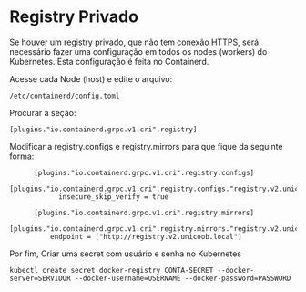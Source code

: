 # Registry Privado

Se houver um registry privado, que não tem conexão HTTPS, será necessário fazer uma configuração em todos os nodes (workers) do Kubernetes. Esta configuração é feita no Containerd.

Acesse cada Node (host) e edite o arquivo:
```
/etc/containerd/config.toml
```

Procurar a seção: 
```
[plugins."io.containerd.grpc.v1.cri".registry]
```
Modificar a registry.configs e registry.mirrors para que fique da seguinte forma:
```
      [plugins."io.containerd.grpc.v1.cri".registry.configs]
          [plugins."io.containerd.grpc.v1.cri".registry.configs."registry.v2.unicoob.local.tls"]
            insecure_skip_verify = true

      [plugins."io.containerd.grpc.v1.cri".registry.mirrors]
        [plugins."io.containerd.grpc.v1.cri".registry.mirrors."registry.v2.unicoob.local"]
          endpoint = ["http://registry.v2.unicoob.local"]
```

Por fim, Criar uma secret com usuário e senha no Kubernetes
```
kubectl create secret docker-registry CONTA-SECRET --docker-server=SERVIDOR --docker-username=USERNAME --docker-password=PASSWORD
```